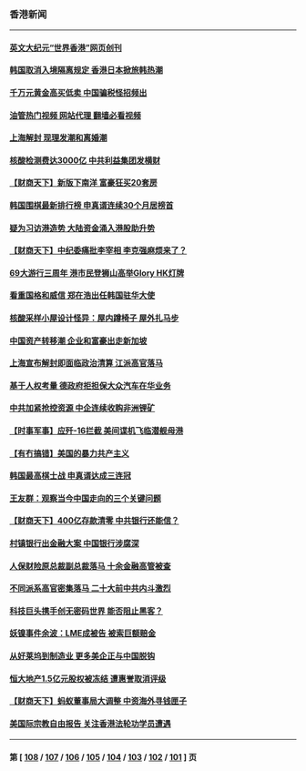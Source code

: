 ### 香港新闻
---
#### [英文大纪元“世界香港”网页创刊](../../pages/ncid1349362/n13757254.md?06120045) 
#### [韩国取消入境隔离规定 香港日本掀旅韩热潮](../../pages/ncid1349362/n13757086.md?06120045) 
#### [千万元黄金高买低卖 中国骗税怪招频出](../../pages/ncid1349362/n13757073.md?06120045) 
#### [油管热门视频 网站代理 翻墙必看视频](http://209.222.30.114:81/youtube.html?06120045)
#### [上海解封 现理发潮和离婚潮](../../pages/ncid1349362/n13757062.md?06120045) 
#### [核酸检测费达3000亿 中共利益集团发横财](../../pages/ncid1349362/n13757046.md?06120045) 
#### [【财商天下】新版下南洋 富豪狂买20套房](../../pages/ncid1349362/n13756795.md?06120045) 
#### [韩国围棋最新排行榜 申真谞连续30个月居榜首](../../pages/ncid1349362/n13756797.md?06120045) 
#### [疑为习访港造势 大陆资金涌入港股助升势](../../pages/ncid1349362/n13756127.md?06120045) 
#### [【财商天下】中纪委痛批李宰相 李克强麻烦来了？](../../pages/ncid1349362/n13756070.md?06120045) 
#### [69大游行三周年 港市民登狮山高举Glory HK灯牌](../../pages/ncid1349362/n13756018.md?06120045) 
#### [看重国格和威信 郑在浩出任韩国驻华大使](../../pages/ncid1349362/n13755994.md?06120045) 
#### [核酸采样小屋设计怪异：屋内蹲椅子 屋外扎马步](../../pages/ncid1349362/n13755942.md?06120045) 
#### [中国资产转移潮 企业和富豪出走新加坡](../../pages/ncid1349362/n13755974.md?06120045) 
#### [上海宣布解封即面临政治清算 江派高官落马](../../pages/ncid1349362/n13755851.md?06120045) 
#### [基于人权考量 德政府拒担保大众汽车在华业务](../../pages/ncid1349362/n13755883.md?06120045) 
#### [中共加紧抢控资源 中企连续收购非洲锂矿](../../pages/ncid1349362/n13755910.md?06120045) 
#### [【时事军事】应歼-16拦截 美间谍机飞临潜舰母港](../../pages/ncid1349362/n13755530.md?06120045) 
#### [【有冇搞错】美国的暴力共产主义](../../pages/ncid1349362/n13755507.md?06120045) 
#### [韩国最高棋士战 申真谞达成三连冠](../../pages/ncid1349362/n13755830.md?06120045) 
#### [王友群：观察当今中国走向的三个关键问题](../../pages/ncid1349362/n13755428.md?06120045) 
#### [【财商天下】400亿存款清零 中共银行还能信？](../../pages/ncid1349362/n13755217.md?06120045) 
#### [村镇银行出金融大案 中国银行涉腐深](../../pages/ncid1349362/n13755162.md?06120045) 
#### [人保财险原总裁副总裁落马 十余金融高管被查](../../pages/ncid1349362/n13755174.md?06120045) 
#### [不同派系高官密集落马 二十大前中共内斗激烈](../../pages/ncid1349362/n13755143.md?06120045) 
#### [科技巨头携手创无密码世界 能否阻止黑客？](../../pages/ncid1349362/n13755124.md?06120045) 
#### [妖镍事件余波：LME成被告 被索巨额赔金](../../pages/ncid1349362/n13754708.md?06120045) 
#### [从好莱坞到制造业 更多美企正与中国脱钩](../../pages/ncid1349362/n13754651.md?06120045) 
#### [恒大地产1.5亿元股权被冻结 遭惠誉取消评级](../../pages/ncid1349362/n13754601.md?06120045) 
#### [【财商天下】蚂蚁董事局大调整 中资海外寻钱匣子](../../pages/ncid1349362/n13754355.md?06120045) 
#### [美国际宗教自由报告 关注香港法轮功学员遭遇](../../pages/ncid1349362/n13754439.md?06120045) 

---
#### 第 [ [108](./108.md?06120045) / [107](./107.md?06120045) / [106](./106.md?06120045) / [105](./105.md?06120045) / [104](./104.md?06120045) / [103](./103.md?06120045) / [102](./102.md?06120045) / [101](./101.md?06120045) ] 页

